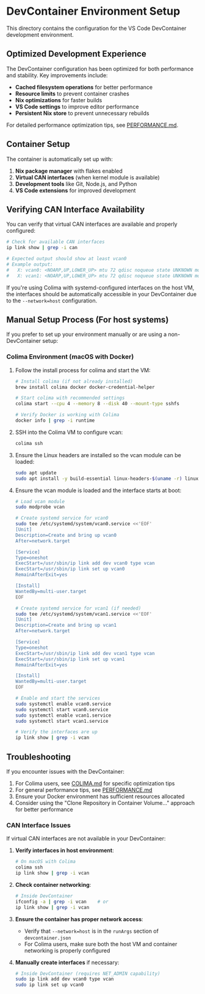 # DevContainer Environment Setup

This directory contains the configuration for the VS Code DevContainer development environment.

## Optimized Development Experience

The DevContainer configuration has been optimized for both performance and stability. Key improvements include:

- **Cached filesystem operations** for better performance
- **Resource limits** to prevent container crashes
- **Nix optimizations** for faster builds
- **VS Code settings** to improve editor performance
- **Persistent Nix store** to prevent unnecessary rebuilds

For detailed performance optimization tips, see [PERFORMANCE.md](./PERFORMANCE.md).

## Container Setup

The container is automatically set up with:

1. **Nix package manager** with flakes enabled
2. **Virtual CAN interfaces** (when kernel module is available)
3. **Development tools** like Git, Node.js, and Python
4. **VS Code extensions** for improved development

## Verifying CAN Interface Availability

You can verify that virtual CAN interfaces are available and properly configured:

```bash
# Check for available CAN interfaces
ip link show | grep -i can

# Expected output should show at least vcan0
# Example output:
#   X: vcan0: <NOARP,UP,LOWER_UP> mtu 72 qdisc noqueue state UNKNOWN mode DEFAULT group default qlen 1000
#   X: vcan1: <NOARP,UP,LOWER_UP> mtu 72 qdisc noqueue state UNKNOWN mode DEFAULT group default qlen 1000
```

If you're using Colima with systemd-configured interfaces on the host VM, the interfaces should be automatically accessible in your DevContainer due to the `--network=host` configuration.

## Manual Setup Process (For host systems)

If you prefer to set up your environment manually or are using a non-DevContainer setup:

### Colima Environment (macOS with Docker)

1. Follow the install process for colima and start the VM:

   ```bash
   # Install colima (if not already installed)
   brew install colima docker docker-credential-helper

   # Start colima with recommended settings
   colima start --cpu 4 --memory 8 --disk 40 --mount-type sshfs

   # Verify Docker is working with Colima
   docker info | grep -i runtime
   ```

2. SSH into the Colima VM to configure vcan:

   ```bash
   colima ssh
   ```

3. Ensure the Linux headers are installed so the vcan module can be loaded:

   ```bash
   sudo apt update
   sudo apt install -y build-essential linux-headers-$(uname -r) linux-modules-extra-$(uname -r)
   ```

4. Ensure the vcan module is loaded and the interface starts at boot:

   ```bash
   # Load vcan module
   sudo modprobe vcan

   # Create systemd service for vcan0
   sudo tee /etc/systemd/system/vcan0.service <<'EOF'
   [Unit]
   Description=Create and bring up vcan0
   After=network.target

   [Service]
   Type=oneshot
   ExecStart=/usr/sbin/ip link add dev vcan0 type vcan
   ExecStart=/usr/sbin/ip link set up vcan0
   RemainAfterExit=yes

   [Install]
   WantedBy=multi-user.target
   EOF

   # Create systemd service for vcan1 (if needed)
   sudo tee /etc/systemd/system/vcan1.service <<'EOF'
   [Unit]
   Description=Create and bring up vcan1
   After=network.target

   [Service]
   Type=oneshot
   ExecStart=/usr/sbin/ip link add dev vcan1 type vcan
   ExecStart=/usr/sbin/ip link set up vcan1
   RemainAfterExit=yes

   [Install]
   WantedBy=multi-user.target
   EOF

   # Enable and start the services
   sudo systemctl enable vcan0.service
   sudo systemctl start vcan0.service
   sudo systemctl enable vcan1.service
   sudo systemctl start vcan1.service

   # Verify the interfaces are up
   ip link show | grep -i vcan
   ```

## Troubleshooting

If you encounter issues with the DevContainer:

1. For Colima users, see [COLIMA.md](./COLIMA.md) for specific optimization tips
2. For general performance tips, see [PERFORMANCE.md](./PERFORMANCE.md)
3. Ensure your Docker environment has sufficient resources allocated
4. Consider using the "Clone Repository in Container Volume..." approach for better performance

### CAN Interface Issues

If virtual CAN interfaces are not available in your DevContainer:

1. **Verify interfaces in host environment**:

   ```bash
   # On macOS with Colima
   colima ssh
   ip link show | grep -i vcan
   ```

2. **Check container networking**:

   ```bash
   # Inside DevContainer
   ifconfig -a | grep -i vcan    # or
   ip link show | grep -i vcan
   ```

3. **Ensure the container has proper network access**:

   - Verify that `--network=host` is in the `runArgs` section of `devcontainer.json`
   - For Colima users, make sure both the host VM and container networking is properly configured

4. **Manually create interfaces** if necessary:
   ```bash
   # Inside DevContainer (requires NET_ADMIN capability)
   sudo ip link add dev vcan0 type vcan
   sudo ip link set up vcan0
   ```
